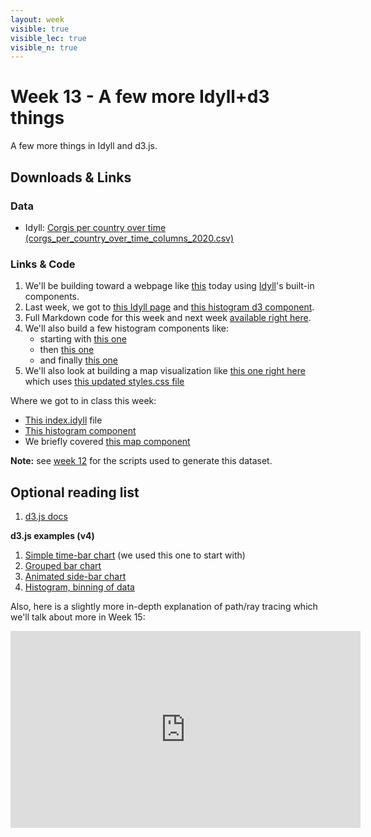 ```yaml
---
layout: week
visible: true
visible_lec: true
visible_n: true
---
```


# Week 13 - A few more Idyll+d3 things 

A few more things in Idyll and d3.js.


## Downloads & Links

### Data

 * Idyll: <a href="corg/corgs_per_country_over_time_columns_2020.csv" download>Corgis per country over time (corgs_per_country_over_time_columns_2020.csv)</a>
 
### Links & Code

 1. We'll be building toward a webpage like [this](https://jnaiman.github.io/) today using [Idyll](https://idyll-lang.org/)'s built-in components.
 1. Last week, we got to [this Idyll page](../week14/index.idyll) and [this histogram d3 component](../week14/histogram-custom-d3-component.js).
 1. Full Markdown code for this week and next week [available right here](https://github.com/UIUC-iSchool-DataViz/spring2020/blob/master/week15/corg/index.idyll).
 1. We'll also build a few histogram components like:
    * starting with [this one](https://github.com/UIUC-iSchool-DataViz/spring2020/blob/master/week15/corg/histogram-custom-d3-component.js)
    * then [this one](https://github.com/UIUC-iSchool-DataViz/spring2020/blob/master/week15/corg/histogram-button-custom-d3-component.js)
    * and finally [this one](https://github.com/UIUC-iSchool-DataViz/spring2020/blob/master/week15/corg/histogram-button-slider-custom-d3-component.js)
 1. We'll also look at building a map visualization like [this one right here](https://github.com/UIUC-iSchool-DataViz/spring2020/blob/master/week15/corg/map-custom-d3-component.js) which uses [this updated styles.css file](https://github.com/UIUC-iSchool-DataViz/spring2020/blob/master/week15/corg/styles.css)
	
 Where we got to in class this week:
  * [This index.idyll](corg/inClass/index.idyll) file 
  * [This histogram component](corg/inClass/histogram-custom-d3-component.js) 
  * We briefly covered [this map component](corg/inClass/map-custom-d3-component.js) 
	
**Note:** see [week 12](../week12/) for the scripts used to generate this dataset.


## Optional reading list

  1. <a href="https://github.com/d3/d3/wiki">d3.js docs</a> 

**d3.js examples (v4)**
 1. [Simple time-bar chart](https://bl.ocks.org/vikkya/75bda04cd0c00e49cbda6cfee8d97aba) (we used this one to start with)
 1. [Grouped bar chart](https://observablehq.com/@d3/grouped-bar-chart)
 1. [Animated side-bar chart](https://observablehq.com/@d3/bar-chart-race)
 1. [Histogram, binning of data](https://www.d3-graph-gallery.com/graph/histogram_basic.html)


Also, here is a slightly more in-depth explanation of path/ray tracing which we'll talk about more in Week 15:

<iframe width="560" height="315" src="https://www.youtube.com/embed/frLwRLS_ZR0" frameborder="0" allow="accelerometer; autoplay; clipboard-write; encrypted-media; gyroscope; picture-in-picture" allowfullscreen></iframe>
